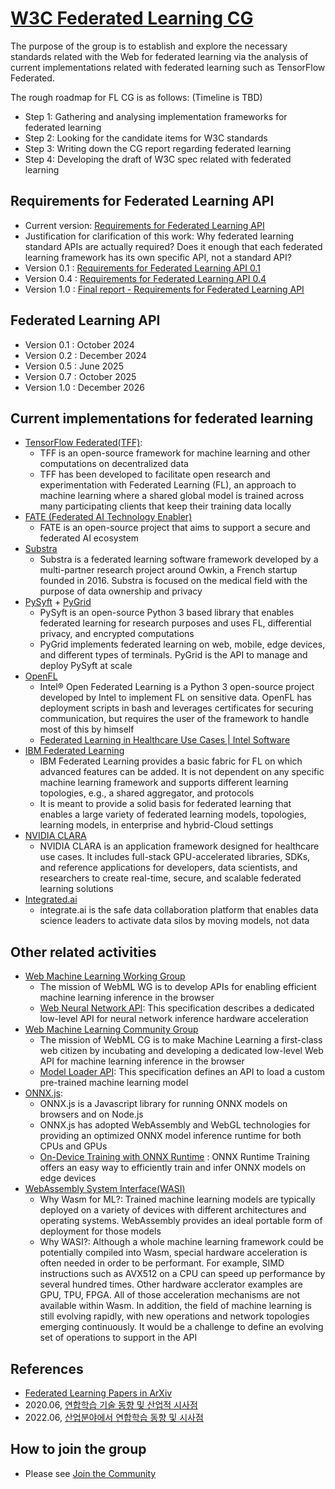 # [W3C Federated Learning CG](https://www.w3.org/community/federated-learning/)
The purpose of the group is to establish and explore the necessary standards related with the Web for federated learning via the analysis of current implementations related with federated learning such as TensorFlow Federated.

The rough roadmap for FL CG is as follows:
(Timeline is TBD)
* Step 1: Gathering and analysing implementation frameworks for federated learning
* Step 2: Looking for the candidate items for W3C standards
* Step 3: Writing down the CG report regarding federated learning
* Step 4: Developing the draft of W3C spec related with federated learning

## Requirements for Federated Learning API
 * Current version: [Requirements for Federated Learning API](https://w3c.github.io/federated-learning-cg/reports/index.html)
 * Justification for clarification of this work: Why federated learning standard APIs are actually required? Does it enough that each federated learning framework has its own specific API, not a standard API?
 * Version 0.1 : [Requirements for Federated Learning API 0.1](https://w3c.github.io/federated-learning-cg/reports/index-0.1.html)
 * Version 0.4 : [Requirements for Federated Learning API 0.4](https://w3c.github.io/federated-learning-cg/reports/index-0.4.html)
 * Version 1.0 : [Final report - Requirements for Federated Learning API](https://w3c.github.io/federated-learning-cg/reports/index.html)

## Federated Learning API
 * Version 0.1 : October 2024
 * Version 0.2 : December 2024
 * Version 0.5 : June 2025
 * Version 0.7 : October 2025
 * Version 1.0 : December 2026
        
## Current implementations for federated learning
* [TensorFlow Federated(TFF)](https://github.com/tensorflow/federated): 
  * TFF is an open-source framework for machine learning and other computations on decentralized data
  * TFF has been developed to facilitate open research and experimentation with Federated Learning (FL), an approach to machine learning where a shared global model is trained across many participating clients that keep their training data locally
* [FATE (Federated AI Technology Enabler)](https://fate.fedai.org/)
  * FATE is an open-source project that aims to support a secure and federated AI ecosystem
* [Substra](https://www.substra.ai/)
  * Substra is a federated learning software framework developed by a multi-partner research project around Owkin, a French startup founded in 2016. Substra is focused on the medical field with the purpose of data ownership and privacy
* [PySyft](https://github.com/OpenMined/PySyft) + [PyGrid](https://github.com/OpenMined/PyGrid)
  * PySyft is an open-source Python 3 based library that enables federated learning for research purposes and uses FL, differential privacy, and encrypted computations
  * PyGrid implements federated learning on web, mobile, edge devices, and different types of terminals. PyGrid is the API to manage and deploy PySyft at scale
* [OpenFL](https://github.com/intel/openfl)
  * Intel® Open Federated Learning is a Python 3 open-source project developed by Intel to implement FL on sensitive data. OpenFL has deployment scripts in bash and leverages certificates for securing communication, but requires the user of the framework to handle most of this by himself
  * [Federated Learning in Healthcare Use Cases | Intel Software](https://www.youtube.com/watch?v=z5jJsvvfKbM)
* [IBM Federated Learning](https://ibmfl.mybluemix.net/)
  * IBM Federated Learning provides a basic fabric for FL on which advanced features can be added. It is not dependent on any specific machine learning framework and supports different learning topologies, e.g., a shared aggregator, and protocols
  * It is meant to provide a solid basis for federated learning that enables a large variety of federated learning models, topologies, learning models, in enterprise and hybrid-Cloud settings
* [NVIDIA CLARA](https://developer.nvidia.com/clara)
  * NVIDIA CLARA is an application framework designed for healthcare use cases. It includes full-stack GPU-accelerated libraries, SDKs, and reference applications for developers, data scientists, and researchers to create real-time, secure, and scalable federated learning solutions
* [Integrated.ai](https://www.integrate.ai/)
  * integrate.ai is the safe data collaboration platform that enables data science leaders to activate data silos by moving models, not data 


## Other related activities
* [Web Machine Learning Working Group](https://www.w3.org/groups/wg/webmachinelearning)
  * The mission of WebML WG is to develop APIs for enabling efficient machine learning inference in the browser
  * [Web Neural Network API](https://www.w3.org/TR/webnn/): This specification describes a dedicated low-level API for neural network inference hardware acceleration
* [Web Machine Learning Community Group](https://www.w3.org/community/webmachinelearning/)
  * The mission of WebML CG is to make Machine Learning a first-class web citizen by incubating and developing a dedicated low-level Web API for machine learning inference in the browser
  * [Model Loader API](https://webmachinelearning.github.io/model-loader/): This specification defines an API to load a custom pre-trained machine learning model
* [ONNX.js](https://github.com/microsoft/onnxjs):
  * ONNX.js is a Javascript library for running ONNX models on browsers and on Node.js
  * ONNX.js has adopted WebAssembly and WebGL technologies for providing an optimized ONNX model inference runtime for both CPUs and GPUs
  * [On-Device Training with ONNX Runtime](https://onnxruntime.ai/docs/get-started/training-on-device.html) : ONNX Runtime Training offers an easy way to efficiently train and infer ONNX models on edge devices
* [WebAssembly System Interface(WASI)](https://github.com/WebAssembly/wasi-nn)
  * Why Wasm for ML?: Trained machine learning models are typically deployed on a variety of devices with different architectures and operating systems. WebAssembly provides an ideal portable form of deployment for those models
  * Why WASI?: Although a whole machine learning framework could be potentially compiled into Wasm, special hardware acceleration is often needed in order to be performant. For example, SIMD instructions such as AVX512 on a CPU can speed up performance by several hundred times. Other hardware acclerator examples are GPU, TPU, FPGA. All of those acceleration mechanisms are not available within Wasm. In addition, the field of machine learning is still evolving rapidly, with new operations and network topologies emerging continuously. It would be a challenge to define an evolving set of operations to support in the API 

## References
* [Federated Learning Papers in ArXiv](https://arxiv.org/search/?query=Federated+Learning&searchtype=all&source=header)
* 2020.06, [연합학습 기술 동향 및 산업적 시사점](https://ksp.etri.re.kr/ksp/plan-report/file?id=791)
* 2022.06, [산업분야에서 연합학습 동향 및 시사점](https://www.koren.kr/lib/Common/Com/ComDownload.asp?ttp=brd1&tno=1498)

 ## How to join the group
 * Please see [Join the Community](https://www.w3.org/community/federated-learning/join)
